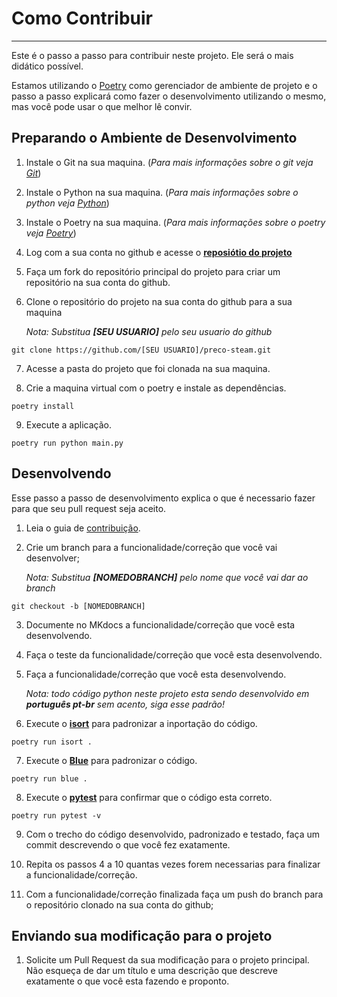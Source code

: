 # Como Contribuir
---
Este é o passo a passo para contribuir neste projeto. Ele será o mais didático possível.

Estamos utilizando o [Poetry](https://python-poetry.org) como gerenciador de ambiente de projeto e o passo a passo explicará como fazer o desenvolvimento utilizando o mesmo, mas você pode usar o que melhor lê convir.

## Preparando o Ambiente de Desenvolvimento

1. Instale o Git na sua maquina. (*Para mais informações sobre o git veja [Git](https://git-scm.com/docs)*)

2. Instale o Python na sua maquina. (*Para mais informações sobre o python veja [Python](https://www.python.org)*)

3. Instale o Poetry na sua maquina. (*Para mais informações sobre o poetry veja [Poetry](https://python-poetry.org)*)

4. Log com a sua conta no github e acesse o **[reposiótio do projeto](https://github.com/lariodiniz/preco_steam)**

5. Faça um fork do repositório principal do projeto para criar um repositório na sua conta do github.

6. Clone o repositório do projeto na sua conta do github para a sua maquina 
    
    *Nota: Substitua **[SEU USUARIO]** pelo seu usuario do github*
```
git clone https://github.com/[SEU USUARIO]/preco-steam.git
```

7. Acesse a pasta do projeto que foi clonada na sua maquina.

8. Crie a maquina virtual com o poetry e instale as dependências.
```
poetry install
```

9. Execute a aplicação.
```
poetry run python main.py
```

## Desenvolvendo
Esse passo a passo de desenvolvimento explica o que é necessario fazer para que seu pull request seja aceito.

1. Leia o guia de [contribuição](https://github.com/lariodiniz/preco_steam/blob/master/CONTRIBUTING.md).

2. Crie um branch para a funcionalidade/correção que você vai desenvolver;
    
    *Nota: Substitua **[NOMEDOBRANCH]** pelo nome que você vai dar ao branch*
```
git checkout -b [NOMEDOBRANCH]
```

3. Documente no MKdocs a funcionalidade/correção que você esta desenvolvendo.

4. Faça o teste da funcionalidade/correção que você esta desenvolvendo.

5. Faça a funcionalidade/correção que você esta desenvolvendo.

    *Nota: todo código python neste projeto esta sendo desenvolvido em **português pt-br** sem acento, siga esse padrão!*

6. Execute o **[isort](https://pycqa.github.io/isort/)** para padronizar a inportação do código.
```
poetry run isort .
```

7. Execute o **[Blue](https://blue.readthedocs.io/en/latest/)** para padronizar o código.
```
poetry run blue .
```

8. Execute o **[pytest](https://docs.pytest.org/en/7.1.x/)** para confirmar que o código esta correto.
```
poetry run pytest -v
```

9. Com o trecho do código desenvolvido, padronizado e testado, faça um commit descrevendo o que você fez exatamente.

10. Repita os passos 4 a 10 quantas vezes forem necessarias para finalizar a funcionalidade/correção.

11. Com a funcionalidade/correção finalizada faça um push do branch para o repositório clonado na sua conta do github;


## Enviando sua modificação para o projeto
1. Solicite um Pull Request da sua modificação para o projeto principal. Não esqueça de dar um título e uma descrição que descreve exatamente o que você esta fazendo e proponto.